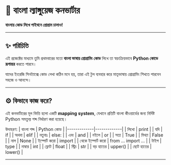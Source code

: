 # 🐍 বাংলা ল্যাঙ্গুয়েজ কনভার্টার  
**বাংলায় কোড লিখে পাইথনে প্রোগ্রাম চালাও!**

---

## ✨ পরিচিতি

এই প্রজেক্টের মাধ্যমে তুমি প্রথমবারের মতো **বাংলা ভাষায় প্রোগ্রামিং কোড** লিখে তা স্বয়ংক্রিয়ভাবে **Python কোডে রূপান্তর** করতে পারবে।

যাদের ইংরেজি সিনট্যাক্সে কোড লেখা কঠিন মনে হয়, তারা এই টুল ব্যবহার করে মাতৃভাষায় প্রোগ্রামিং শিখতে পারবেন সহজে ও আনন্দে।  

---

## ⚙️ কিভাবে কাজ করে?

এই কনভার্টারের মূল ভিত্তি হলো একটি **mapping system**, যেখানে প্রতিটি বাংলা কীওয়ার্ডের জন্য নির্দিষ্ট Python সমতুল্য শব্দ নির্ধারণ করা হয়েছে।

উদাহরণ:
| বাংলা শব্দ | Python কোড |
|-------------|-------------|
| লিখো | print |
| যদি | if |
| অথবা | elif |
| নতুবাঃ | else: |
| এবং | and |
| নইলে | or |
| সত্য | True |
| মিথ্যা | False |
| নাল | None |
| ইম্পোর্ট করো | import |
| থেকে ইম্পোর্ট করো | from ... import ... |
| টাইপ | type |
| নাম্বার | int |
| ফ্লোট | float |
| স্ট্রিং | str |
| বড় হাতের | upper() |
| ছোট হাতের | lower() |

---






